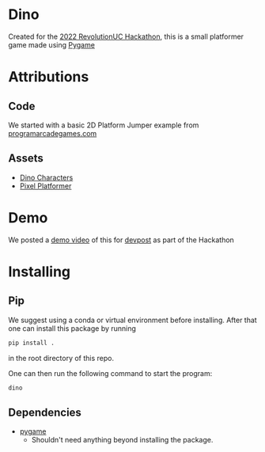 # Dino
Created for the [2022 RevolutionUC Hackathon](https://revolutionuc.com/), this is a small platformer game made using [Pygame](https://www.pygame.org/)

# Attributions
## Code
We started with a basic 2D Platform Jumper example from [programarcadegames.com](https://demching.itch.io/dino-family)

## Assets
+ [Dino Characters](https://arks.itch.io/dino-characters)
+ [Pixel Platformer](https://kenney-assets.itch.io/pixel-platformer)

# Demo
We posted a [demo video](https://youtu.be/MLxx63Jur7M) of this for 
[devpost](https://devpost.com/software/music-maker-2xf701) as part of the Hackathon

# Installing
## Pip
We suggest using a conda or virtual environment before installing.
After that one can install this package by running
```bash
pip install .
```
in the root directory of this repo.

One can then run the following command to start the program:
```bash
dino
```

## Dependencies
+ [pygame](https://www.pygame.org/wiki/GettingStarted)
  + Shouldn't need anything beyond installing the package.
